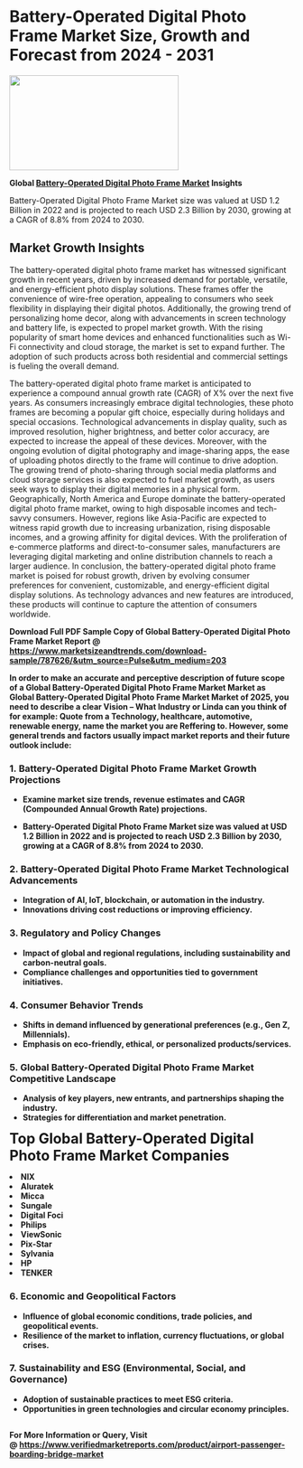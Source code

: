 <H1>Battery-Operated Digital Photo Frame Market Size, Growth and Forecast from 2024 - 2031</H1><img class="aligncenter size-medium wp-image-584254" src="https://thirdeyenews.in/wp-content/uploads/2024/09/Global-Market-Research-300x168.jpeg" alt="" width="300" height="168" /><p><strong>Global&nbsp;<a href="https://www.marketsizeandtrends.com/download-sample/787626/&amp;utm_source=Pulse&amp;utm_medium=203">Battery-Operated Digital Photo Frame Market</a> Insights</strong></p><p>Battery-Operated Digital Photo Frame Market size was valued at USD 1.2 Billion in 2022 and is projected to reach USD 2.3 Billion by 2030, growing at a CAGR of 8.8% from 2024 to 2030.</p><p><h2>Market Growth Insights</h2> <p>The battery-operated digital photo frame market has witnessed significant growth in recent years, driven by increased demand for portable, versatile, and energy-efficient photo display solutions. These frames offer the convenience of wire-free operation, appealing to consumers who seek flexibility in displaying their digital photos. Additionally, the growing trend of personalizing home decor, along with advancements in screen technology and battery life, is expected to propel market growth. With the rising popularity of smart home devices and enhanced functionalities such as Wi-Fi connectivity and cloud storage, the market is set to expand further. The adoption of such products across both residential and commercial settings is fueling the overall demand.</p> <p><strong></strong></p> <p>The battery-operated digital photo frame market is anticipated to experience a compound annual growth rate (CAGR) of X% over the next five years. As consumers increasingly embrace digital technologies, these photo frames are becoming a popular gift choice, especially during holidays and special occasions. Technological advancements in display quality, such as improved resolution, higher brightness, and better color accuracy, are expected to increase the appeal of these devices. Moreover, with the ongoing evolution of digital photography and image-sharing apps, the ease of uploading photos directly to the frame will continue to drive adoption. The growing trend of photo-sharing through social media platforms and cloud storage services is also expected to fuel market growth, as users seek ways to display their digital memories in a physical form. Geographically, North America and Europe dominate the battery-operated digital photo frame market, owing to high disposable incomes and tech-savvy consumers. However, regions like Asia-Pacific are expected to witness rapid growth due to increasing urbanization, rising disposable incomes, and a growing affinity for digital devices. With the proliferation of e-commerce platforms and direct-to-consumer sales, manufacturers are leveraging digital marketing and online distribution channels to reach a larger audience. In conclusion, the battery-operated digital photo frame market is poised for robust growth, driven by evolving consumer preferences for convenient, customizable, and energy-efficient digital display solutions. As technology advances and new features are introduced, these products will continue to capture the attention of consumers worldwide.</p> <p><strong></p><p><span class=""><strong>Download Full PDF Sample Copy of Global Battery-Operated Digital Photo Frame Market Report</strong> @ <a href="https://www.marketsizeandtrends.com/download-sample/787626/&amp;utm_source=Pulse&amp;utm_medium=203" target="_blank">https://www.marketsizeandtrends.com/download-sample/787626/&amp;utm_source=Pulse&amp;utm_medium=203</a></span></p><p>In order to make an accurate and perceptive description of future scope of a Global&nbsp;Battery-Operated Digital Photo Frame Market Market as Global&nbsp;Battery-Operated Digital Photo Frame Market Market of 2025, you need to describe a clear Vision &ndash; What Industry or Linda can you think of for example: Quote from a Technology, healthcare, automotive, renewable energy, name the market you are Reffering to. However, some general trends and factors usually impact market reports and their future outlook include:</p><h3>1.&nbsp;<strong>Battery-Operated Digital Photo Frame Market Growth Projections</strong></h3><ul><li>Examine market size trends, revenue estimates and CAGR (Compounded Annual Growth Rate) projections.</li><li><p>Battery-Operated Digital Photo Frame Market size was valued at USD 1.2 Billion in 2022 and is projected to reach USD 2.3 Billion by 2030, growing at a CAGR of 8.8% from 2024 to 2030.</p></li></ul><h3>2.&nbsp;<strong>Battery-Operated Digital Photo Frame Market Technological Advancements</strong></h3><ul><li>Integration of AI, IoT, blockchain, or automation in the industry.</li><li>Innovations driving cost reductions or improving efficiency.</li></ul><h3>3.&nbsp;<strong>Regulatory and Policy Changes</strong></h3><ul><li>Impact of global and regional regulations, including sustainability and carbon-neutral goals.</li><li>Compliance challenges and opportunities tied to government initiatives.</li></ul><h3>4.&nbsp;<strong>Consumer Behavior Trends</strong></h3><ul><li>Shifts in demand influenced by generational preferences (e.g., Gen Z, Millennials).</li><li>Emphasis on eco-friendly, ethical, or personalized products/services.</li></ul><h3>5.&nbsp;<strong>Global Battery-Operated Digital Photo Frame Market Competitive Landscape</strong></h3><ul><li>Analysis of key players, new entrants, and partnerships shaping the industry.</li><li>Strategies for differentiation and market penetration.</li></ul><p data-pm-slice="1 1 []"><span style="color: inherit; font-family: inherit; font-size: 25px;">Top Global Battery-Operated Digital Photo Frame Market Companies</span></p><div class="" data-test-id=""><p><li>NIX</li><li> Aluratek</li><li> Micca</li><li> Sungale</li><li> Digital Foci</li><li> Philips</li><li> ViewSonic</li><li> Pix-Star</li><li> Sylvania</li><li> HP</li><li> TENKER</li></p></div><h3>6.&nbsp;<strong>Economic and Geopolitical Factors</strong></h3><ul><li>Influence of global economic conditions, trade policies, and geopolitical events.</li><li>Resilience of the market to inflation, currency fluctuations, or global crises.</li></ul><h3>7.&nbsp;<strong>Sustainability and ESG (Environmental, Social, and Governance)</strong></h3><ul><li>Adoption of sustainable practices to meet ESG criteria.</li><li>Opportunities in green technologies and circular economy principles.</li></ul><h2><strong style="font-size: 14px;">For More Information or Query, Visit @&nbsp;</strong><a style="background-color: #ffffff; font-size: 14px;" href="https://www.marketsizeandtrends.com/report/battery-operated-digital-photo-frame-market/" target="_blank">https://www.verifiedmarketreports.com/product/airport-passenger-boarding-bridge-market</a></h2>
